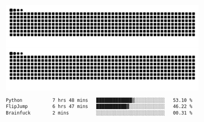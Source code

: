 ![Snake Animation](https://raw.githubusercontent.com/tomhea/tomhea/output/github-contribution-grid-snake-dark.svg#gh-dark-mode-only)
![Snake Animation](https://raw.githubusercontent.com/tomhea/tomhea/output/github-contribution-grid-snake.svg#gh-light-mode-only)

<p></p>

<!--START_SECTION:waka-->

```txt
Python           7 hrs 48 mins   █████████████▒░░░░░░░░░░░   53.10 %
FlipJump         6 hrs 47 mins   ███████████▓░░░░░░░░░░░░░   46.22 %
Brainfuck        2 mins          ░░░░░░░░░░░░░░░░░░░░░░░░░   00.31 %
```

<!--END_SECTION:waka-->

